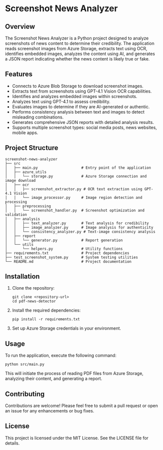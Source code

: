 # Screenshot News Analyzer

## Overview
The Screenshot News Analyzer is a Python project designed to analyze screenshots of news content to determine their credibility. The application reads screenshot images from Azure Storage, extracts text using OCR, identifies embedded images, analyzes the content using AI, and generates a JSON report indicating whether the news content is likely true or fake.

## Features
- Connects to Azure Blob Storage to download screenshot images.
- Extracts text from screenshots using GPT-4.1 Vision OCR capabilities.
- Identifies and analyzes embedded images within screenshots.
- Analyzes text using GPT-4.1 to assess credibility.
- Evaluates images to determine if they are AI-generated or authentic.
- Performs consistency analysis between text and images to detect misleading combinations.
- Generates comprehensive JSON reports with detailed analysis results.
- Supports multiple screenshot types: social media posts, news websites, mobile apps.

## Project Structure
```
screenshot-news-analyzer
├── src
│   ├── main.py                    # Entry point of the application
│   ├── azure_utils
│   │   └── storage.py             # Azure Storage connection and image download
│   ├── ocr
│   │   ├── screenshot_extractor.py # OCR text extraction using GPT-4.1 Vision
│   │   └── image_processor.py     # Image region detection and processing
│   ├── preprocessing
│   │   └── screenshot_handler.py  # Screenshot optimization and validation
│   ├── analysis
│   │   ├── text_analyzer.py       # Text analysis for credibility
│   │   ├── image_analyzer.py      # Image analysis for authenticity
│   │   └── consistency_analyzer.py # Text-image consistency analysis
│   ├── report
│   │   └── generator.py           # Report generation
│   └── utils
│       └── helpers.py             # Utility functions
├── requirements.txt               # Project dependencies
├── test_screenshot_system.py      # System testing utilities
└── README.md                      # Project documentation
```

## Installation
1. Clone the repository:
   ```
   git clone <repository-url>
   cd pdf-news-detector
   ```

2. Install the required dependencies:
   ```
   pip install -r requirements.txt
   ```

3. Set up Azure Storage credentials in your environment.

## Usage
To run the application, execute the following command:
```
python src/main.py
```
This will initiate the process of reading PDF files from Azure Storage, analyzing their content, and generating a report.

## Contributing
Contributions are welcome! Please feel free to submit a pull request or open an issue for any enhancements or bug fixes.

## License
This project is licensed under the MIT License. See the LICENSE file for details.